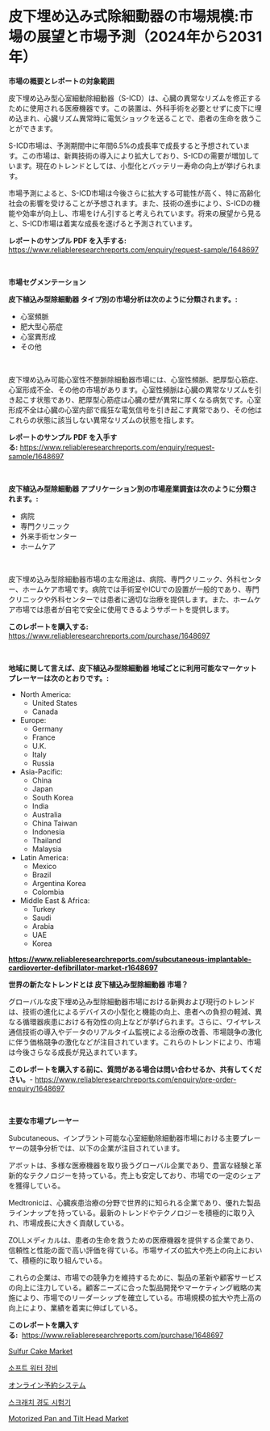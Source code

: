 <p><h1>皮下埋め込み式除細動器の市場規模:市場の展望と市場予測（2024年から2031年）</h1></p><p><strong>市場の概要とレポートの対象範囲</strong></p>
<p><p>皮下埋め込み型心室細動除細動器（S-ICD）は、心臓の異常なリズムを修正するために使用される医療機器です。この装置は、外科手術を必要とせずに皮下に埋め込まれ、心臓リズム異常時に電気ショックを送ることで、患者の生命を救うことができます。</p><p>S-ICD市場は、予測期間中に年間6.5%の成長率で成長すると予想されています。この市場は、新興技術の導入により拡大しており、S-ICDの需要が増加しています。現在のトレンドとしては、小型化とバッテリー寿命の向上が挙げられます。</p><p>市場予測によると、S-ICD市場は今後さらに拡大する可能性が高く、特に高齢化社会の影響を受けることが予想されます。また、技術の進歩により、S-ICDの機能や効率が向上し、市場をけん引すると考えられています。将来の展望から見ると、S-ICD市場は着実な成長を遂げると予測されています。</p></p>
<p><strong>レポートのサンプル PDF を入手する:</strong> <a href="https://www.reliableresearchreports.com/enquiry/request-sample/1648697">https://www.reliableresearchreports.com/enquiry/request-sample/1648697</a></p>
<p>&nbsp;</p>
<p><strong>市場セグメンテーション</strong></p>
<p><strong>皮下植込み型除細動器 タイプ別の市場分析は次のように分類されます。:</strong></p>
<p><ul><li>心室頻脈</li><li>肥大型心筋症</li><li>心室異形成</li><li>その他</li></ul></p>
<p>&nbsp;</p>
<p><p>皮下埋め込み可能心室性不整脈除細動器市場には、心室性頻脈、肥厚型心筋症、心室形成不全、その他の市場があります。心室性頻脈は心臓の異常なリズムを引き起こす状態であり、肥厚型心筋症は心臓の壁が異常に厚くなる病気です。心室形成不全は心臓の心室内部で瘋狂な電気信号を引き起こす異常であり、その他はこれらの状態に該当しない異常なリズムの状態を指します。</p></p>
<p><strong>レポートのサンプル PDF を入手する:</strong>&nbsp;<a href="https://www.reliableresearchreports.com/enquiry/request-sample/1648697">https://www.reliableresearchreports.com/enquiry/request-sample/1648697</a></p>
<p>&nbsp;</p>
<p><strong> 皮下植込み型除細動器 アプリケーション別の市場産業調査は次のように分類されます。:</strong></p>
<p><ul><li>病院</li><li>専門クリニック</li><li>外来手術センター</li><li>ホームケア</li></ul></p>
<p>&nbsp;</p>
<p><p>皮下埋め込み型除細動器市場の主な用途は、病院、専門クリニック、外科センター、ホームケア市場です。病院では手術室やICUでの設置が一般的であり、専門クリニックや外科センターでは患者に適切な治療を提供します。また、ホームケア市場では患者が自宅で安全に使用できるようサポートを提供します。</p></p>
<p><strong>このレポートを購入する:</strong>&nbsp; <a href="https://www.reliableresearchreports.com/purchase/1648697">https://www.reliableresearchreports.com/purchase/1648697</a></p>
<p>&nbsp;</p>
<p><strong>地域に関して言えば、皮下植込み型除細動器 地域ごとに利用可能なマーケットプレーヤーは次のとおりです。:</strong></p>
<p><ul>
    <li>
        North America:
        <ul>
            <li>United States</li>
            <li>Canada</li>
        </ul>
    </li>
    <li>
        Europe:
        <ul>
            <li>Germany</li>
            <li>France</li>
            <li>U.K.</li>
            <li>Italy</li>
            <li>Russia</li>
        </ul>
    </li>
    <li>
        Asia-Pacific:
        <ul>
            <li>China</li>
            <li>Japan</li>
            <li>South Korea</li>
            <li>India</li>
            <li>Australia</li>
            <li>China Taiwan</li>
            <li>Indonesia</li>
            <li>Thailand</li>
            <li>Malaysia</li>
        </ul>
    </li>
    <li>
        Latin America:
        <ul>
            <li>Mexico</li>
            <li>Brazil</li>
            <li>Argentina Korea</li>
            <li>Colombia</li>
        </ul>
    </li>
    <li>
        Middle East & Africa:
        <ul>
            <li>Turkey</li>
            <li>Saudi</li>
            <li>Arabia</li>
            <li>UAE</li>
            <li>Korea</li>
        </ul>
    </li>
    </ul></p>
<p><strong><a href="https://www.reliableresearchreports.com/subcutaneous-implantable-cardioverter-defibrillator-market-r1648697">https://www.reliableresearchreports.com/subcutaneous-implantable-cardioverter-defibrillator-market-r1648697</a></strong>&nbsp;</p>
<p><strong>世界の新たなトレンドとは 皮下植込み型除細動器 市場？</strong></p>
<p><p>グローバルな皮下埋め込み型除細動器市場における新興および現行のトレンドは、技術の進化によるデバイスの小型化と機能の向上、患者への負担の軽減、異なる循環器疾患における有効性の向上などが挙げられます。さらに、ワイヤレス通信技術の導入やデータのリアルタイム監視による治療の改善、市場競争の激化に伴う価格競争の激化などが注目されています。これらのトレンドにより、市場は今後さらなる成長が見込まれています。</p></p>
<p><strong>このレポートを購入する前に、質問がある場合は問い合わせるか、共有してください。</strong>- <a href="https://www.reliableresearchreports.com/enquiry/pre-order-enquiry/1648697">https://www.reliableresearchreports.com/enquiry/pre-order-enquiry/1648697</a></p>
<p>&nbsp;</p>
<p><strong>主要な市場プレーヤー</strong></p>
<p><p>Subcutaneous、インプラント可能な心室細動除細動器市場における主要プレーヤーの競争分析では、以下の企業が注目されています。</p><p>アボットは、多様な医療機器を取り扱うグローバル企業であり、豊富な経験と革新的なテクノロジーを持っている。売上も安定しており、市場での一定のシェアを獲得している。</p><p>Medtronicは、心臓疾患治療の分野で世界的に知られる企業であり、優れた製品ラインナップを持っている。最新のトレンドやテクノロジーを積極的に取り入れ、市場成長に大きく貢献している。</p><p>ZOLLメディカルは、患者の生命を救うための医療機器を提供する企業であり、信頼性と性能の面で高い評価を得ている。市場サイズの拡大や売上の向上において、積極的に取り組んでいる。</p><p>これらの企業は、市場での競争力を維持するために、製品の革新や顧客サービスの向上に注力している。顧客ニーズに合った製品開発やマーケティング戦略の実施により、市場でのリーダーシップを確立している。市場規模の拡大や売上高の向上により、業績を着実に伸ばしている。</p></p>
<p><strong>このレポートを購入する:</strong>&nbsp;&nbsp;<a href="https://www.reliableresearchreports.com/purchase/1648697">https://www.reliableresearchreports.com/purchase/1648697</a></p>
<p><p><a href="https://issuu.com/reportprime-2/docs/sulfur-cake-market-size-2030.pptx">Sulfur Cake Market</a></p><p><a href="https://medium.com/@cierrahayes645/%EC%97%B0%EC%95%BD%ED%95%9C-%EB%AC%BC-%EC%9E%A5%EB%B9%84-%EC%8B%9C%EC%9E%A5-%EB%B6%84%EC%84%9D-cagr-%EC%8B%9C%EC%9E%A5-%EC%84%B8%EB%B6%84%ED%99%94-%EB%B0%8F-%EA%B8%80%EB%A1%9C%EB%B2%8C-%EC%82%B0%EC%97%85-%EA%B0%9C%EC%9A%94-5f8d8cc8e14b">소프트 워터 장비</a></p><p><a href="https://github.com/AaronVargas43/Market-Research-Report-List-1/blob/main/859451528310.md">オンライン予約システム</a></p><p><a href="https://github.com/Howaoole34545/Market-Research-Report-List-1/blob/main/150575925655.md">스크래치 경도 시험기</a></p><p><a href="https://github.com/gdfhhhj/Market-Research-Report-List-4/blob/main/motorized-pan-and-tilt-head-market.md">Motorized Pan and Tilt Head Market</a></p></p>